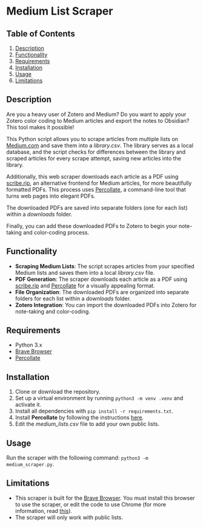 # Medium List Scraper

## Table of Contents
1. [Description](#description)
2. [Functionality](#functionality)
3. [Requirements](#requirements)
4. [Installation](#installation)
5. [Usage](#usage)
6. [Limitations](#limitations)

## Description

Are you a heavy user of Zotero and Medium? Do you want to apply your Zotero color coding to Medium articles and export the notes to Obsidian? This tool makes it possible!

This Python script allows you to scrape articles from multiple lists on [Medium.com](https://medium.com/me/lists) and save them into a *library.csv*. The library serves as a local database, and the script checks for differences between the library and scraped articles for every scrape attempt, saving new articles into the library.

Additionally, this web scraper downloads each article as a PDF using [scribe.rip](https://scribe.rip), an alternative frontend for Medium articles, for more beautifully formatted PDFs. This process uses [Percollate](https://github.com/danburzo/percollate), a command-line tool that turns web pages into elegant PDFs.

The downloaded PDFs are saved into separate folders (one for each list) within a *downloads* folder.

Finally, you can add these downloaded PDFs to Zotero to begin your note-taking and color-coding process.

## Functionality

- **Scraping Medium Lists**: The script scrapes articles from your specified Medium lists and saves them into a local *library.csv* file.
- **PDF Generation**: The scraper downloads each article as a PDF using [scribe.rip](https://scribe.rip) and [Percollate](https://github.com/danburzo/percollate) for a visually appealing format.
- **File Organization**: The downloaded PDFs are organized into separate folders for each list within a *downloads* folder.
- **Zotero Integration**: You can import the downloaded PDFs into Zotero for note-taking and color-coding.

## Requirements

- Python 3.x
- [Brave Browser](https://brave.com/)
- [Percollate](https://github.com/danburzo/percollate)

## Installation

1. Clone or download the repository.
2. Set up a virtual environment by running `python3 -m venv .venv` and activate it.
3. Install all dependencies with `pip install -r requirements.txt`.
4. Install **Percollate** by following the instructions [here](https://github.com/danburzo/percollate#installation).
5. Edit the *medium_lists.csv* file to add your own public lists.

## Usage

Run the scraper with the following command: `python3 -m medium_scraper.py`.
## Limitations

- This scraper is built for the [Brave Browser](https://brave.com/). You must install this browser to use the scraper, or edit the code to use Chrome (for more information, read [this](https://github.com/SergeyPirogov/webdriver_manager)).
- The scraper will only work with public lists.
